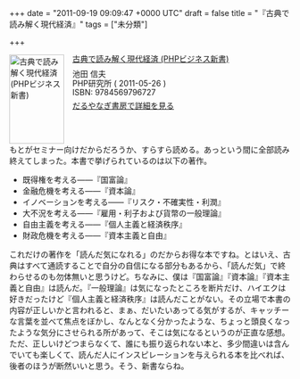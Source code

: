 
+++
date = "2011-09-19 09:09:47 +0000 UTC"
draft = false
title = "『古典で読み解く現代経済』"
tags = ["未分類"]

+++
<div class="mm-middle" style="margin-bottom:0px;"><div class="mm-image" style="float:left;"><a href="http://www.amazon.co.jp/exec/obidos/ASIN/4569796729/bestylesnet-22/ref=nosim" target="_blank"><img src="http://ecx.images-amazon.com/images/I/4162U-E1zsL._SL160_.jpg" alt="古典で読み解く現代経済 (PHPビジネス新書)" title="古典で読み解く現代経済 (PHPビジネス新書)" width="98" height="160" border="0"/></a></div><div class="mm-content" style="float:left;margin-left:15px;line-height:120%"><div class="mm-title" style="line-height:120%"><a href="http://www.amazon.co.jp/exec/obidos/ASIN/4569796729/bestylesnet-22/ref=nosim" target="_blank">古典で読み解く現代経済 (PHPビジネス新書)</a></div><div class="mm-detail" style="margin-top:10px;">池田 信夫<br/>PHP研究所 ( 2011-05-26 )<br/>ISBN: 9784569796727<br/><div style="margin:7px 0px"><a href="http://mediamarker.net/u/daruyanagi/?asin=4569796729" target="_blank">だるやなぎ書房で詳細を見る</a></div></div></div><div style="clear:left"></div></div>もとがセミナー向けだからだろうか、すらすら読める。あっという間に全部読み終えてしまった。本書で挙げられているのは以下の著作。

<ul>
<li>既得権を考える――『国富論』</li>
<li>金融危機を考える――『資本論』</li>
<li>イノベーションを考える――『リスク・不確実性・利潤』</li>
<li>大不況を考える――『雇用・利子および貨幣の一般理論』</li>
<li>自由主義を考える――『個人主義と経済秩序』</li>
<li>財政危機を考える――『資本主義と自由』</li>
</ul>これだけの著作を「読んだ気になれる」のだからお得な本ですね。とはいえ、古典はすべて通読することで自分の自信になる部分もあるから、「読んだ気」で終わらせるのも勿体無いと思うけど。ちなみに、僕は『国富論』『資本論』『資本主義と自由』は読んだ。『一般理論』は気になったところを断片だけ、ハイエクは好きだったけど『個人主義と経済秩序』は読んだことがない。その立場で本書の内容が正しいかと言われると、まぁ、だいたいあってる気がするが、キャッチーな言葉を並べて焦点をぼかし、なんとなく分かったような、ちょっと頭良くなったような気分にさせられる所があって、そこは気になるというのが正直な感想。ただ、正しいけどつまらなくて、誰にも振り返られない本と、多少間違いは含んでいても楽しくて、読んだ人にインスピレーションを与えられる本を比べれば、後者のほうが断然いいと思う。そう、新書ならね。


